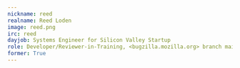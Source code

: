 ```yaml
---
nickname: reed
realname: Reed Loden
image: reed.png
irc: reed
dayjob: Systems Engineer for Silicon Valley Startup
role: Developer/Reviewer-in-Training, <bugzilla.mozilla.org> branch maintenance
former: True
---
```

